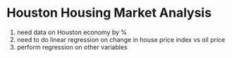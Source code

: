 # Houston Housing Market Analysis

1. need data on Houston economy by % 
2. need to do linear regression on change in house price index vs oil price 
3. perform regression on other variables 
